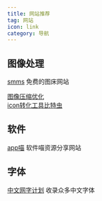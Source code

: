 ```yaml
---
title: 网站推荐
tag: 网站
icon: link
category: 导航
---
```

## 图像处理
[smms](https://smms.app/) 免费的图床网站
<br/>

[图像压缩优化](https://zh.recompressor.com/)  
[icon转化工具比特虫](https://ico.nyaasu.top/)

## 软件
[app喵](https://www.appmiu.com/) 软件喵资源分享网站

## 字体
[中文网字计划](https://chinese-font.netlify.app/) 收录众多中文字体